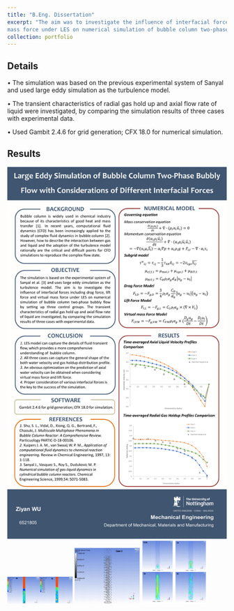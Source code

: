 ```yaml
---
title: "B.Eng. Dissertation"
excerpt: "The aim was to investigate the influence of interfacial forces including drag force, lift force and virtual 
mass force under LES on numerical simulation of bubble column two-phase bubbly flow."
collection: portfolio
---
```


## Details
• The simulation was based on the previous experimental system of Sanyal and used large eddy simulation as the turbulence model. 

• The transient characteristics of radial gas hold up and axial flow rate of liquid were investigated, by comparing the simulation results of three cases with experimental data.

• Used Gambit 2.4.6 for grid generation; CFX 18.0 for numerical simulation.

## Results
<img src='/images/portfolios/beng_result1.png' width='600'>
<img src='/images/portfolios/beng_result2.png' width='150'>
<img src='/images/portfolios/beng_result3.png' width='150'>
<img src='/images/portfolios/beng_result4.png' width='150'>
